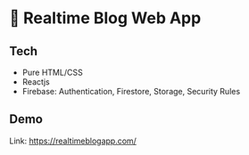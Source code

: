 # 👋 Realtime Blog Web App

## Tech
- Pure HTML/CSS
- Reactjs
- Firebase: Authentication, Firestore, Storage, Security Rules

## Demo
Link: https://realtimeblogapp.com/



